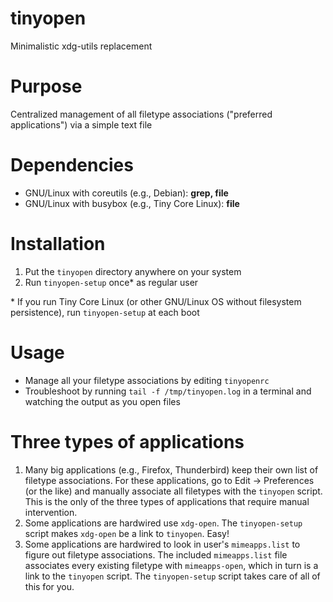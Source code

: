 # tinyopen
Minimalistic xdg-utils replacement

# Purpose
Centralized management of all filetype associations ("preferred applications") via a simple text file

# Dependencies
- GNU/Linux with coreutils (e.g., Debian): **grep, file**
- GNU/Linux with busybox (e.g., Tiny Core Linux): **file**

# Installation
1. Put the `tinyopen` directory anywhere on your system
2. Run `tinyopen-setup` once* as regular user 

\* If you run Tiny Core Linux (or other GNU/Linux OS without filesystem persistence), run `tinyopen-setup` at each boot

# Usage
- Manage all your filetype associations by editing `tinyopenrc`
- Troubleshoot by running `tail -f /tmp/tinyopen.log` in a terminal and watching the output as you open files

# Three types of applications
1. Many big applications (e.g., Firefox, Thunderbird) keep their own list of filetype associations. For these applications, go to Edit -> Preferences (or the like) and manually associate all filetypes with the `tinyopen` script. This is the only of the three types of applications that require manual intervention.
2. Some applications are hardwired use `xdg-open`. The `tinyopen-setup` script makes `xdg-open` be a link to `tinyopen`. Easy!
3. Some applications are hardwired to look in user's `mimeapps.list` to figure out filetype associations. The included `mimeapps.list` file associates every existing filetype with `mimeapps-open`, which in turn is a link to the `tinyopen` script. The `tinyopen-setup` script takes care of all of this for you.
